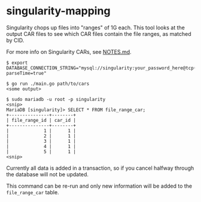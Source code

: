 # singularity-mapping

Singularity chops up files into "ranges" of 1G each. This tool looks at the output CAR files
to see which CAR files contain the file ranges, as matched by CID.

For more info on Singularity CARs, see [NOTES.md](./NOTES.md).

```
$ export DATABASE_CONNECTION_STRING="mysql://singularity:your_password_here@tcp(127.0.0.1:3306)/singularity?parseTime=true"

$ go run ./main.go path/to/cars
<some output>

$ sudo mariadb -u root -p singularity
<snip>
MariaDB [singularity]> SELECT * FROM file_range_car;
+---------------+--------+
| file_range_id | car_id |
+---------------+--------+
|             1 |      1 |
|             2 |      1 |
|             3 |      1 |
|             4 |      1 |
|             5 |      1 |
<snip>
```

Currently all data is added in a transaction, so if you cancel halfway through the database will
not be updated.

This command can be re-run and only new information will be added to the `file_range_car` table.
